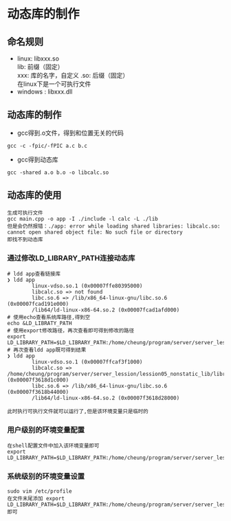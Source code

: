 # 动态库的制作  
## 命名规则  
* linux: libxxx.so  
    lib: 前缀（固定）  
    xxx: 库的名字，自定义
    .so: 后缀（固定）  
    在linux下是一个可执行文件
* windows : libxxx.dll
## 动态库的制作
* gcc得到.o文件，得到和位置无关的代码
```
gcc -c -fpic/-fPIC a.c b.c
```
* gcc得到动态库
```
gcc -shared a.o b.o -o libcalc.so
```

## 动态库的使用
```
生成可执行文件
gcc main.cpp -o app -I ./include -l calc -L ./lib 
但是会仍然报错：./app: error while loading shared libraries: libcalc.so: cannot open shared object file: No such file or directory
即找不到动态库
```

### 通过修改LD_LIBRARY_PATH连接动态库
```
# ldd app查看链接库
❯ ldd app
        linux-vdso.so.1 (0x00007ffe80395000)
        libcalc.so => not found
        libc.so.6 => /lib/x86_64-linux-gnu/libc.so.6 (0x00007fcad191e000)
        /lib64/ld-linux-x86-64.so.2 (0x00007fcad1afd000)
# 使用echo查看系统库路径,得到空
echo &LD_LIBRATY_PATH
# 使用export修改路径，再次查看即可得到修改的路径
export LD_LIBRARY_PATH=$LD_LIBRARY_PATH:/home/cheung/program/server/server_lession/lession05_nonstatic_lib/library/lib/
# 再次查看ldd app既可得到结果
❯ ldd app
        linux-vdso.so.1 (0x00007ffcaf3f1000)
        libcalc.so => /home/cheung/program/server/server_lession/lession05_nonstatic_lib/library/lib/libcalc.so (0x00007f3618d1c000)
        libc.so.6 => /lib/x86_64-linux-gnu/libc.so.6 (0x00007f3618b44000)
        /lib64/ld-linux-x86-64.so.2 (0x00007f3618d28000)

此时执行可执行文件就可以运行了,但是该环境变量只是临时的
```
### 用户级别的环境变量配置
```
在shell配置文件中加入该环境变量即可
export LD_LIBRARY_PATH=$LD_LIBRARY_PATH:/home/cheung/program/server/server_lession/lession05_nonstatic_lib/library/lib/
```
### 系统级别的环境变量设置
```
sudo vim /etc/profile   
在文件末尾添加 export LD_LIBRARY_PATH=$LD_LIBRARY_PATH:/home/cheung/program/server/server_lession/lession05_nonstatic_lib/library/lib/
即可
```